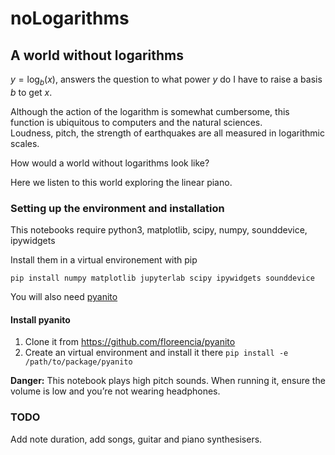 # noLogarithms

## A world without logarithms

$y = \log _b (x)$, answers the question to what power $y$ do I have to raise a basis $b$ to get $x$. 

Although the action of the logarithm is somewhat cumbersome, this function is ubiquitous to computers and the natural sciences.  
Loudness, pitch, the strength of earthquakes are all measured in logarithmic scales. 

How would a world without logarithms look like? 

Here we listen to this world exploring the linear piano. 

### Setting up the environment and installation

This notebooks require python3, matplotlib, scipy, numpy, sounddevice, ipywidgets

Install them in a virtual environement with pip

```
pip install numpy matplotlib jupyterlab scipy ipywidgets sounddevice
```

You will also need [pyanito](https://github.com/floreencia/pyanito)

#### Install pyanito

1. Clone it from https://github.com/floreencia/pyanito
2. Create an virtual environment and install it there `pip install -e /path/to/package/pyanito`


<div class="alert alert-block alert-danger">
<b>Danger:</b> This notebook plays high pitch sounds. When running it, ensure the volume is low and  you’re not wearing headphones.
</div>


### TODO

Add note duration,  add songs, guitar and piano synthesisers. 
